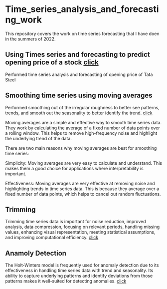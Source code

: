 # Time_series_analysis_and_forecasting_work

This repository covers the work on time series forecasting that I have doen in the summers of 2022.

## Using Times series and forecasting to predict opening price of a stock [click](https://github.com/beginner46/Time_series_analysis_and_forecasting_work/blob/main/TSAF_tata_steel.zip)

Performed time series analysis and forecasting of opening price of Tata Steel

## Smoothing time series using moving averages

Performed smoothing out of the irregular roughness to better see patterns, trends, and smooth out the seasonality to better identify the trend. [click](https://github.com/beginner46/Time_series_analysis_and_forecasting_work/blob/main/Smoothing_time_series_moving_averages-main.zip)

Moving averages are a simple and effective way to smooth time series data. They work by calculating the average of a fixed number of data points over a rolling window. This helps to remove high-frequency noise and highlight the underlying trend of the data.

There are two main reasons why moving averages are best for smoothing time series:

Simplicity: Moving averages are very easy to calculate and understand. This makes them a good choice for applications where interpretability is important.

Effectiveness: Moving averages are very effective at removing noise and highlighting trends in time series data. This is because they average over a fixed number of data points, which helps to cancel out random fluctuations.

## Trimming 

Trimming time series data is important for noise reduction, improved analysis, data compression, focusing on relevant periods, handling missing values, enhancing visual representation, meeting statistical assumptions, and improving computational efficiency. [click](https://github.com/beginner46/Time_series_analysis_and_forecasting_work/blob/main/trimming_time_series-main.zip)

## Anamoly Detection

The Holt-Winters model is frequently used for anomaly detection due to its effectiveness in handling time series data with trend and seasonality. Its ability to capture underlying patterns and identify deviations from those patterns makes it well-suited for detecting anomalies. [click](https://github.com/beginner46/Time_series_analysis_and_forecasting_work/blob/main/anomaly_using_holt_winter.zip)
